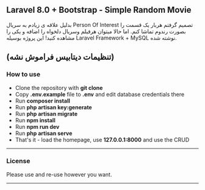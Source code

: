 ## Laravel 8.0 + Bootstrap - Simple Random Movie
  بدلیل علاقه ی زیادم به سریال
Person Of Interest
تصمیم گرفتم هربار یک قسمت را بصورت رندوم تماشا کنم.
اما حالا میتوان هرفیلم وسریال دلخواه را اضافه و یکی را مشاهده کنید!
این پروژه بوسیله Laravel Framework + MySQL نوشته شده.

(تنظیمات دیتابیس فراموش نشه)
---

### How to use

- Clone the repository with __git clone__
- Copy __.env.example__ file to __.env__ and edit database credentials there
- Run __composer install__
- Run __php artisan key:generate__
- Run __php artisan migrate__
- Run __npm install__
- Run __npm run dev__
- Run __php artisan serve__
- That's it - load the homepage, use __127.0.0.1:8000__ and use the CRUD

---

### License

Please use and re-use however you want.

---
